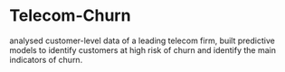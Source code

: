 # Telecom-Churn
analysed customer-level data of a leading telecom firm, built predictive models to identify customers at high risk of churn and identify the main indicators of churn.
